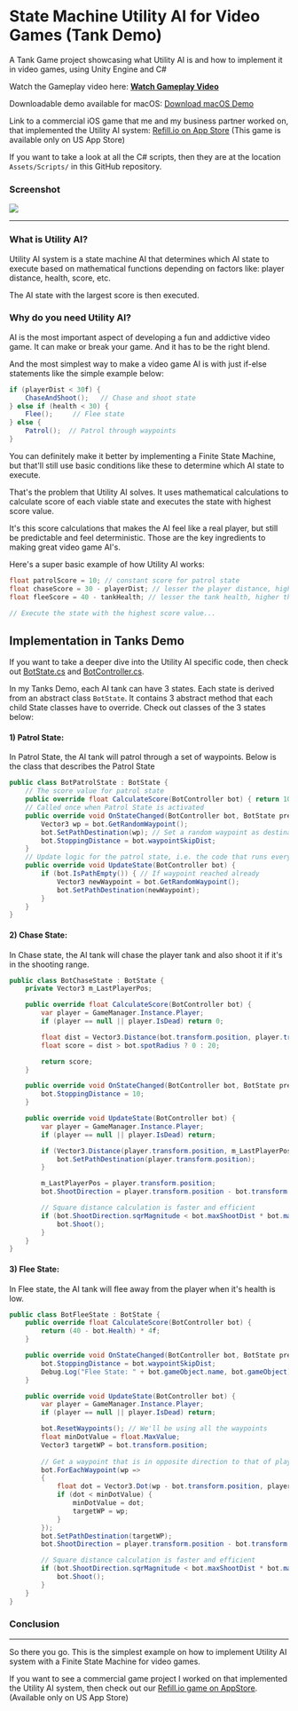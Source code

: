 # State Machine Utility AI for Video Games (Tank Demo)

A Tank Game project showcasing what Utility AI is and how to implement it in video games, using Unity Engine and C#

Watch the Gameplay video here: **[Watch Gameplay Video](https://youtu.be/hXejkZ2fXNw)**

Downloadable demo available for macOS: [Download macOS Demo](https://github.com/neelmewada/Utility-AI-for-video-games/releases)

Link to a commercial iOS game that me and my business partner worked on, that implemented the Utility AI system: [Refill.io on App Store](https://apps.apple.com/us/app/refill-io/id1447779661) (This game is available only on US App Store)

If you want to take a look at all the C# scripts, then they are at the location ```Assets/Scripts/``` in this GitHub repository.

### Screenshot

![](https://i.ibb.co/MCPQWRv/Screenshot-2021-03-14-at-2-27-48-PM.png)

------

### What is Utility AI?

Utility AI system is a state machine AI that determines which AI state to execute based on mathematical functions depending on factors like: player distance, health, score, etc.

The AI state with the largest score is then executed.

### Why do you need Utility AI?

AI is the most important aspect of developing a fun and addictive video game. It can make or break your game. And it has to be the right blend.

And the most simplest way to make a video game AI is with just if-else statements like the simple example below:

```C#
if (playerDist < 30f) {
	ChaseAndShoot();   // Chase and shoot state
} else if (health < 30) {
	Flee();     // Flee state
} else {
	Patrol();  // Patrol through waypoints
}
```

You can definitely make it better by implementing a Finite State Machine, but that'll still use basic conditions like these to determine which AI state to execute.

That's the problem that Utility AI solves. It uses mathematical calculations to calculate score of each viable state and executes the state with highest score value.

It's this score calculations that makes the AI feel like a real player, but still be predictable and feel deterministic. Those are the key ingredients to making great video game AI's.

Here's a super basic example of how Utility AI works:

```C#
float patrolScore = 10; // constant score for patrol state
float chaseScore = 30 - playerDist; // lesser the player distance, higher the chase score
float fleeScore = 40 - tankHealth; // lesser the tank health, higher the flee score

// Execute the state with the highest score value...
```

## Implementation in Tanks Demo

If you want to take a deeper dive into the Utility AI specific code, then check out [BotState.cs](https://github.com/neelmewada/Utility-AI-for-video-games/blob/master/Assets/Scripts/AI/BotState.cs) and [BotController.cs](https://github.com/neelmewada/Utility-AI-for-video-games/blob/master/Assets/Scripts/AI/BotController.cs).

In my Tanks Demo, each AI tank can have 3 states. Each state is derived from an abstract class ```BotState```. It contains 3 abstract method that each child State classes have to override. Check out classes of the 3 states below:

#### 1) Patrol State:
In Patrol State, the AI tank will patrol through a set of waypoints. Below is the class that describes the Patrol State

```C#
public class BotPatrolState : BotState {
	// The score value for patrol state
    public override float CalculateScore(BotController bot) { return 10; }
	// Called once when Patrol State is activated
    public override void OnStateChanged(BotController bot, BotState previousState) {
        Vector3 wp = bot.GetRandomWaypoint();
        bot.SetPathDestination(wp); // Set a random waypoint as destination
        bot.StoppingDistance = bot.waypointSkipDist;
    }
	// Update logic for the patrol state, i.e. the code that runs every frame
    public override void UpdateState(BotController bot) {
        if (bot.IsPathEmpty()) { // If waypoint reached already
            Vector3 newWaypoint = bot.GetRandomWaypoint();
            bot.SetPathDestination(newWaypoint);
        }
    }
}
```

#### 2) Chase State:
In Chase state, the AI tank will chase the player tank and also shoot it if it's in the shooting range.

```C#
public class BotChaseState : BotState {
    private Vector3 m_LastPlayerPos;

    public override float CalculateScore(BotController bot) {
        var player = GameManager.Instance.Player;
        if (player == null || player.IsDead) return 0;

        float dist = Vector3.Distance(bot.transform.position, player.transform.position);
        float score = dist > bot.spotRadius ? 0 : 20;

        return score;
    }

    public override void OnStateChanged(BotController bot, BotState previousState) {
        bot.StoppingDistance = 10;
    }

    public override void UpdateState(BotController bot) {
        var player = GameManager.Instance.Player;
        if (player == null || player.IsDead) return;

        if (Vector3.Distance(player.transform.position, m_LastPlayerPos) > 5f) {
            bot.SetPathDestination(player.transform.position);
        }

        m_LastPlayerPos = player.transform.position;
        bot.ShootDirection = player.transform.position - bot.transform.position;

        // Square distance calculation is faster and efficient
        if (bot.ShootDirection.sqrMagnitude < bot.maxShootDist * bot.maxShootDist) {
            bot.Shoot();
        }
    }
}
```

#### 3) Flee State:
In Flee state, the AI tank will flee away from the player when it's health is low.

```C#
public class BotFleeState : BotState {
    public override float CalculateScore(BotController bot) {
        return (40 - bot.Health) * 4f;
    }

    public override void OnStateChanged(BotController bot, BotState previousState) {
        bot.StoppingDistance = bot.waypointSkipDist;
        Debug.Log("Flee State: " + bot.gameObject.name, bot.gameObject);
    }

    public override void UpdateState(BotController bot) {
        var player = GameManager.Instance.Player;
        if (player == null || player.IsDead) return;

        bot.ResetWaypoints(); // We'll be using all the waypoints
        float minDotValue = float.MaxValue;
        Vector3 targetWP = bot.transform.position;
		
		// Get a waypoint that is in opposite direction to that of player
        bot.ForEachWaypoint(wp =>
        {
            float dot = Vector3.Dot(wp - bot.transform.position, player.transform.position - bot.transform.position);
            if (dot < minDotValue) {
                minDotValue = dot;
                targetWP = wp;
            }
        });
        bot.SetPathDestination(targetWP);
        bot.ShootDirection = player.transform.position - bot.transform.position;

        // Square distance calculation is faster and efficient
        if (bot.ShootDirection.sqrMagnitude < bot.maxShootDist * bot.maxShootDist) {
            bot.Shoot();
        }
    }
}
```


### Conclusion
------

So there you go. This is the simplest example on how to implement Utility AI system with a Finite State Machine for video games.

If you want to see a commercial game project I worked on that implemented the Utility AI system, then check out our [Refill.io game on AppStore](https://apps.apple.com/us/app/refill-io/id1447779661). (Available only on US App Store)


